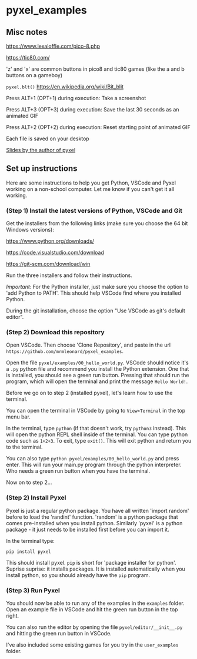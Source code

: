 # pyxel_examples

## Misc notes

https://www.lexaloffle.com/pico-8.php

https://tic80.com/

'z' and 'x' are common buttons in pico8 and tic80 games (like the a and b buttons on a gameboy)

`pyxel.blt()` https://en.wikipedia.org/wiki/Bit_blit

Press ALT+1 (OPT+1) during execution: Take a screenshot

Press ALT+3 (OPT+3) during execution: Save the last 30 seconds as an animated GIF

Press ALT+2 (OPT+2) during execution: Reset starting point of animated GIF

Each file is saved on your desktop

[Slides by the author of pyxel](https://docs.google.com/presentation/d/1fZomYz2kZtSpVeqXWfnHu1vUwzNEJ6McO83R58ePg3U/edit#slide=id.g90b0965fd1_0_4)

## Set up instructions

Here are some instructions to help you get Python, VSCode and Pyxel working on a non-school computer. Let me know if you can't get it all working.

### (Step 1) Install the latest versions of Python, VSCode and Git

Get the installers from the following links (make sure you choose the 64 bit Windows versions):

https://www.python.org/downloads/

https://code.visualstudio.com/download

https://git-scm.com/download/win

Run the three installers and follow their instructions.

*Important*: For the Python installer, just make sure you choose the option to 'add Python to PATH'. This should help VSCode find where you installed Python.

During the git installation, choose the option "Use VSCode as git's default editor".

### (Step 2) Download this repository

Open VSCode. Then choose 'Clone Repository', and paste in the url `https://github.com/mrmleonard/pyxel_examples`.

Open the file `pyxel/examples/00_hello_world.py`. VSCode should notice it's a `.py` python file and recommend you install the Python extension. One that is installed, you should see a green run button. Pressing that should run the program, which will open the terminal and print the message `Hello World!`.

Before we go on to step 2 (installed pyxel), let's learn how to use the terminal.

You can open the terminal in VSCode by going to `View>Terminal` in the top menu bar.

In the terminal, type `python` (if that doesn't work, try `python3` instead). This will open the python REPL shell inside of the terminal. You can type python code such as `1+2+3`.
To exit, type `exit()`. This will exit python and return you to the terminal.

You can also type `python pyxel/examples/00_hello_world.py` and press enter. This will run your main.py program through the python interpreter. Who needs a green run button when you have the terminal.

Now on to step 2...

### (Step 2) Install Pyxel

Pyxel is just a regular python package. You have all written 'import random' before to load the 'randint' function. 'random' is a python package that comes pre-installed when you install python. Similarly 'pyxel' is a python package - it just needs to be installed first before you can import it.

In the terminal type:

`pip install pyxel`

This should install pyxel. `pip` is short for 'package installer for python'. Suprise suprise: it installs packages. It is installed automatically when you install python, so you should already have the `pip` program.

### (Step 3) Run Pyxel

You should now be able to run any of the examples in the `examples` folder. Open an example file in VSCode and hit the green run button in the top right.

You can also run the editor by opening the file `pyxel/editor/__init__.py` and hitting the green run button in VSCode.

I've also included some existing games for you try in the `user_examples` folder.





